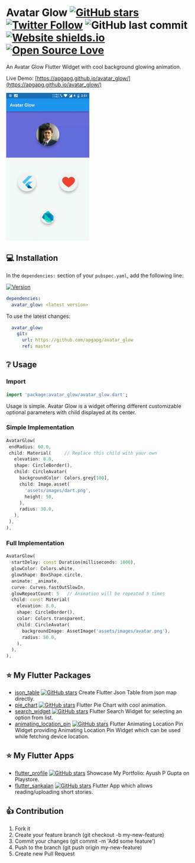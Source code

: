 # Avatar Glow [![GitHub stars](https://img.shields.io/github/stars/apgapg/avatar_glow.svg?style=social)](https://github.com/apgapg/avatar_glow) [![Twitter Follow](https://img.shields.io/twitter/url/https/@ayushpgupta.svg?style=social)](https://twitter.com/ayushpgupta) ![GitHub last commit](https://img.shields.io/github/last-commit/apgapg/avatar_glow.svg) [![Website shields.io](https://img.shields.io/website-up-down-green-red/http/shields.io.svg)](https://play.google.com/store/apps/details?id=com.coddu.flutterprofile)[![Open Source Love](https://badges.frapsoft.com/os/v2/open-source.svg?v=103)](https://github.com/apgapg/avatar_glow)

An Avatar Glow Flutter Widget with cool background glowing animation.

Live Demo: [https://apgapg.github.io/avatar_glow/](https://apgapg.github.io/avatar_glow/)

<img src="https://raw.githubusercontent.com/apgapg/avatar_glow/master/src/app.gif"  height = "400" alt="PieChart">

## 💻 Installation
In the `dependencies:` section of your `pubspec.yaml`, add the following line:

[![Version](https://img.shields.io/pub/v/avatar_glow.svg)](https://pub.dartlang.org/packages/avatar_glow)

```yaml
dependencies:
  avatar_glow: <latest version>
```

To use the latest changes:

```yaml
  avatar_glow:
    git:
      url: https://github.com/apgapg/avatar_glow
      ref: master
```

## ❔ Usage

### Import

```dart
import 'package:avatar_glow/avatar_glow.dart';
```

Usage is simple. Avatar Glow is a widget offering different customizable optional parameters with child displayed at its center.

### Simple Implementation

```dart
AvatarGlow(
 endRadius: 60.0,
 child: Material(     // Replace this child with your own
   elevation: 8.0,
   shape: CircleBorder(),
   child: CircleAvatar(
     backgroundColor: Colors.grey[100],
     child: Image.asset(
       'assets/images/dart.png',
       height: 50,
     ),
     radius: 30.0,
   ),
 ),
),
```

### Full Implementation

```dart
AvatarGlow(
  startDelay: const Duration(milliseconds: 1000),
  glowColor: Colors.white,
  glowShape: BoxShape.circle,
  animate: _animate,
  curve: Curves.fastOutSlowIn,
  glowRepeatCount: 5   // Animation will be repeated 5 times
  child: const Material(
    elevation: 8.0,
    shape: CircleBorder(),
    color: Colors.transparent,
    child: CircleAvatar(
      backgroundImage: AssetImage('assets/images/avatar.png'),
      radius: 50.0,
    ),
  ),
),
```

## ⭐ My Flutter Packages

- [json_table](https://pub.dartlang.org/packages/json_table)  [![GitHub stars](https://img.shields.io/github/stars/apgapg/json_table.svg?style=social)](https://github.com/apgapg/json_table)  Create Flutter Json Table from json map directly.
- [pie_chart](https://pub.dartlang.org/packages/pie_chart)  [![GitHub stars](https://img.shields.io/github/stars/apgapg/pie_chart.svg?style=social)](https://github.com/apgapg/pie_chart)  Flutter Pie Chart with cool animation.
- [search_widget](https://pub.dartlang.org/packages/search_widget)  [![GitHub stars](https://img.shields.io/github/stars/apgapg/search_widget.svg?style=social)](https://github.com/apgapg/search_widget)  Flutter Search Widget for selecting an option from list.
- [animating_location_pin](https://pub.dev/packages/animating_location_pin)  [![GitHub stars](https://img.shields.io/github/stars/apgapg/animating_location_pin.svg?style=social)](https://github.com/apgapg/animating_location_pin)  Flutter Animating Location Pin Widget providing Animating Location Pin Widget which can be used while fetching device location.

## ⭐ My Flutter Apps

- [flutter_profile](https://github.com/apgapg/flutter_profile)  [![GitHub stars](https://img.shields.io/github/stars/apgapg/flutter_profile.svg?style=social)](https://github.com/apgapg/flutter_profile)  Showcase My Portfolio: Ayush P Gupta on Playstore.
- [flutter_sankalan](https://github.com/apgapg/flutter_sankalan)  [![GitHub stars](https://img.shields.io/github/stars/apgapg/flutter_sankalan.svg?style=social)](https://github.com/apgapg/flutter_sankalan)  Flutter App which allows reading/uploading short stories.

## 👍 Contribution

1. Fork it
2. Create your feature branch (git checkout -b my-new-feature)
3. Commit your changes (git commit -m 'Add some feature')
4. Push to the branch (git push origin my-new-feature)
5. Create new Pull Request
